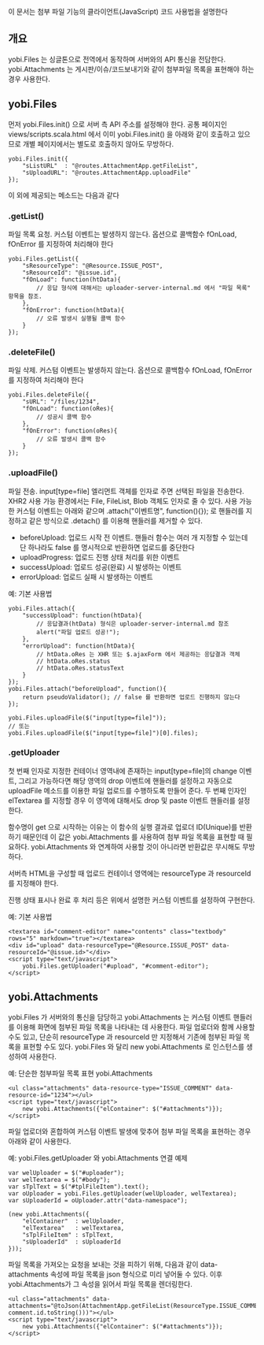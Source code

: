 이 문서는 첨부 파일 기능의 클라이언트(JavaScript) 코드 사용법을 설명한다

개요
----

yobi.Files 는 싱글톤으로 전역에서 동작하며 서버와의 API 통신을 전담한다.
yobi.Attachments 는 게시판/이슈/코드보내기와 같이 첨부파일 목록을 표현해야 하는 경우 사용한다.


yobi.Files
----
먼저 yobi.Files.init() 으로 서버 측 API 주소를 설정해야 한다.
공통 페이지인 views/scripts.scala.html 에서 이미 yobi.Files.init() 을 아래와 같이 호출하고 있으므로
개별 페이지에서는 별도로 호출하지 않아도 무방하다.

```
yobi.Files.init({
    "sListURL"  : "@routes.AttachmentApp.getFileList",
    "sUploadURL": "@routes.AttachmentApp.uploadFile"
});
```

이 외에 제공되는 메소드는 다음과 같다


### .getList()

파일 목록 요청. 커스텀 이벤트는 발생하지 않는다.
옵션으로 콜백함수 fOnLoad, fOnError 를 지정하여 처리해야 한다

```
yobi.Files.getList({
    "sResourceType": "@Resource.ISSUE_POST",
    "sResourceId": "@issue.id",
    "fOnLoad": function(htData){
        // 응답 형식에 대해서는 uploader-server-internal.md 에서 "파일 목록" 항목을 참조.
    },
    "fOnError": function(htData){
        // 오류 발생시 실행될 콜백 함수
    }
});
```

### .deleteFile()

파일 삭제. 커스텀 이벤트는 발생하지 않는다.
옵션으로 콜백함수 fOnLoad, fOnError 를 지정하여 처리해야 한다

```
yobi.Files.deleteFile({
    "sURL": "/files/1234",
    "fOnLoad": function(oRes){
        // 성공시 콜백 함수
    },
    "fOnError": function(oRes){
        // 오류 발생시 콜백 함수
    }
});
```

### .uploadFile()

파일 전송. input[type=file] 엘리먼트 객체를 인자로 주면 선택된 파일을 전송한다.
XHR2 사용 가능 환경에서는 File, FileList, Blob 객체도 인자로 줄 수 있다.
사용 가능한 커스텀 이벤트는 아래와 같으며 .attach("이벤트명", function(){}); 로
핸들러를 지정하고 같은 방식으로 .detach() 를 이용해 핸들러를 제거할 수 있다.

- beforeUpload: 업로드 시작 전 이벤트. 핸들러 함수는 여러 개 지정할 수 있는데 단 하나라도 false 를 명시적으로 반환하면 업로드를 중단한다
- uploadProgress: 업로드 진행 상태 처리를 위한 이벤트
- successUpload: 업로드 성공(완료) 시 발생하는 이벤트
- errorUpload: 업로드 실패 시 발생하는 이벤트

예: 기본 사용법
```
yobi.Files.attach({
    "successUpload": function(htData){
        // 응답결과(htData) 형식은 uploader-server-internal.md 참조
        alert("파일 업로드 성공!");
    },
    "errorUpload": function(htData){
        // htData.oRes 는 XHR 또는 $.ajaxForm 에서 제공하는 응답결과 객체
        // htData.oRes.status
        // htData.oRes.statusText
    }
});
yobi.Files.attach("beforeUpload", function(){
    return pseudoValidator(); // false 를 반환하면 업로드 진행하지 않는다
});

yobi.Files.uploadFile($("input[type=file]"));
// 또는
yobi.Files.uploadFile($("input[type=file]")[0].files);
```

### .getUploader

첫 번째 인자로 지정한 컨테이너 영역내에 존재하는 input[type=file]의 change 이벤트,
그리고 가능하다면 해당 영역의 drop 이벤트에 핸들러를 설정하고 자동으로 uploadFile 메소드를 이용한 파일 업로드를 수행하도록 만들어 준다.
두 번째 인자인 elTextarea 를 지정할 경우 이 영역에 대해서도 drop 및 paste 이벤트 핸들러를 설정한다.

함수명이 get 으로 시작하는 이유는 이 함수의 실행 결과로 업로더 ID(Unique)를 반환하기 때문인데
이 값은 yobi.Attachments 를 사용하여 첨부 파일 목록을 표현할 때 필요하다.
yobi.Attachments 와 연계하여 사용할 것이 아니라면 반환값은 무시해도 무방하다.

서버측 HTML을 구성할 때 업로드 컨테이너 영역에는 resourceType 과 resourceId 를 지정해야 한다.

진행 상태 표시나 완료 후 처리 등은 위에서 설명한 커스텀 이벤트를 설정하여 구현한다.

예: 기본 사용법
```
<textarea id="comment-editor" name="contents" class="textbody" rows="5" markdown="true"></textarea>
<div id="upload" data-resourceType="@Resource.ISSUE_POST" data-resourceId="@issue.id>"</div>
<script type="text/javascript">
    yobi.Files.getUploader("#upload", "#comment-editor");
</script>
```


yobi.Attachments
----

yobi.Files 가 서버와의 통신을 담당하고 yobi.Attachments 는 커스텀 이벤트 핸들러를 이용해 화면에 첨부된 파일 목록을 나타내는 데 사용한다.
파일 업로더와 함께 사용할 수도 있고, 단순히 resourceType 과 resourceId 만 지정해서 기존에 첨부된 파일 목록을 표현할 수도 있다.
yobi.Files 와 달리 new yobi.Attachments 로 인스턴스를 생성하여 사용한다.

예: 단순한 첨부파일 목록 표현 yobi.Attachments
```
<ul class="attachments" data-resource-type="ISSUE_COMMENT" data-resource-id="1234"></ul>
<script type="text/javascript">
    new yobi.Attachments({"elContainer": $("#attachments")});
</script>

```

파일 업로더와 혼합하여 커스텀 이벤트 발생에 맞추어 첨부 파일 목록을 표현하는 경우 아래와 같이 사용한다.

예: yobi.Files.getUploader 와 yobi.Attachments 연결 예제

```
var welUploader = $("#uploader");
var welTextarea = $("#body");
var sTplText = $("#tplFileItem").text();
var oUploader = yobi.Files.getUploader(welUploader, welTextarea);
var sUploaderId = oUploader.attr("data-namespace");

(new yobi.Attachments({
    "elContainer"  : welUploader,
    "elTextarea"   : welTextarea,
    "sTplFileItem" : sTplText,
    "sUploaderId"  : sUploaderId
}));
```

파일 목록을 가져오는 요청을 보내는 것을 피하기 위해, 다음과 같이
data-attachments 속성에 파일 목록을 json 형식으로 미리 넣어둘 수 있다.
이후 yobi.Attachments가 그 속성을 읽어서 파일 목록을 렌더링한다.

```
<ul class="attachments" data-attachments="@toJson(AttachmentApp.getFileList(ResourceType.ISSUE_COMMENT.toString(), comment.id.toString()))"></ul>
<script type="text/javascript">
    new yobi.Attachments({"elContainer": $("#attachments")});
</script>

```
